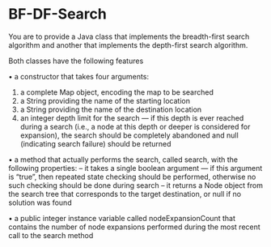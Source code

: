 # BF-DF-Search

You are to provide a Java class that implements the breadth-first search algorithm and another that implements the depth-first search algorithm. 

Both classes have the following features

• a constructor that takes four arguments:
  1. a complete Map object, encoding the map to be searched
  2. a String providing the name of the starting location
  3. a String providing the name of the destination location
  4. an integer depth limit for the search — if this depth is ever reached during a search (i.e., a node at this depth or deeper is considered for expansion), the search should be
completely abandoned and null (indicating search failure) should be returned

• a method that actually performs the search, called search, with the following properties:
  – it takes a single boolean argument — if this argument is “true”, then repeated state
checking should be performed, otherwise no such checking should be done during
search
  – it returns a Node object from the search tree that corresponds to the target destination,
or null if no solution was found

• a public integer instance variable called nodeExpansionCount that contains the number
of node expansions performed during the most recent call to the search method
